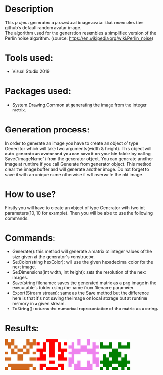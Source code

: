 # Description

This project generates a procedural image avatar that resembles the github's default random avatar image.  
The algorithm used for the generation resembles a simplified version of the Perlin noise algorithm. (source: https://en.wikipedia.org/wiki/Perlin_noise)

# Tools used:
- Visual Studio 2019

# Packages used:  
- System.Drawing.Common at generating the image from the integer matrix.

# Generation process:  
In order to generate an image you have to create an object of type Generator which will take two arguments(width & height). 
This object will auto-generate an avatar and you can save it on your bin folder by calling Save("imageName") from the generator object.
You can generate another image at runtime if you call Generate from generator object. This method clear the image buffer and will generate another image. 
Do not forget to save it with an unique name otherwise it will overwrite the old image.

# How to use?
Firstly you will have to create an object of type Generator with two int parameters(10, 10 for example). Then you will be able to use the following commands.

# Commands:
- Generate(): this method will generate a matrix of integer values of the size given at the generator's constructor.
- SetColor(string hexColor): will use the given hexadecimal color for the next image.
- SetDimensions(int width, int height): sets the resolution of the next images.
- Save(string filename): saves the generated matrix as a png image in the executable's folder using the name from filename parameter. 
- Export(Stream stream): same as the Save method but the difference here is that it's not saving the image on local storage but at runtime memory in a given stream. 
- ToString(): returns the numerical representation of the matrix as a string.

# Results:  
![alt text](https://github.com/ClaudiuBrandusa/Github-Like-Procedural-Avatar/blob/master/Results/Avatar.png)
![alt text](https://github.com/ClaudiuBrandusa/Github-Like-Procedural-Avatar/blob/master/Results/Avatar2.png)
![alt text](https://github.com/ClaudiuBrandusa/Github-Like-Procedural-Avatar/blob/master/Results/Avatar3.png)
![alt text](https://github.com/ClaudiuBrandusa/Github-Like-Procedural-Avatar/blob/master/Results/Avatar4.png)
